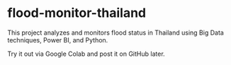 # flood-monitor-thailand
This project analyzes and monitors flood status in Thailand using Big Data techniques, Power BI, and Python.

Try it out via Google Colab and post it on GitHub later.
